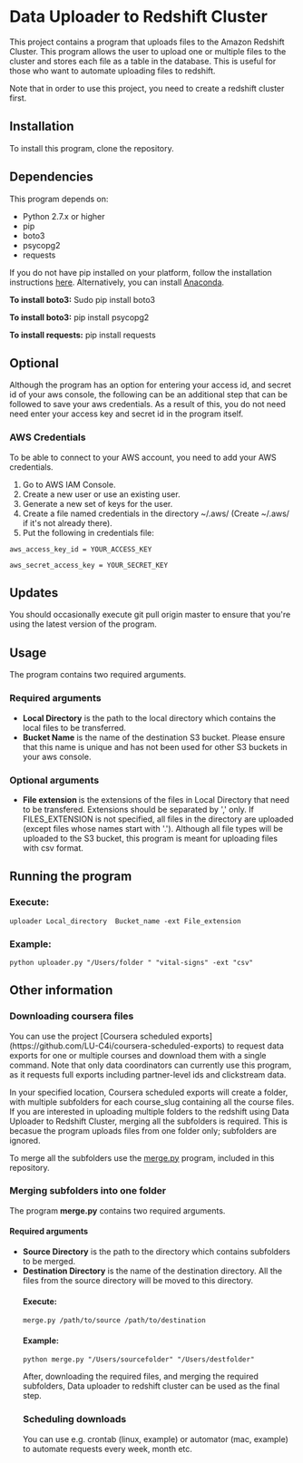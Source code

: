 <h1>Data Uploader to Redshift Cluster</h1>

<p>This project contains a program that uploads files to the Amazon Redshift Cluster. This program allows the user to upload one or multiple files to the cluster and stores each file as a table in the database. This is useful for those who want to automate uploading files to redshift.</p>

Note that in order to use this project, you need to create a redshift cluster first.


<h2> Installation </h2>

To install this program, clone the repository.


<h2> Dependencies </h2>

This program depends on:
<ul>
<li>Python 2.7.x or higher</li>
<li>pip</li>
<li>boto3</li>
<li>psycopg2</li>
<li>requests</li>
</ul>

If you do not have pip installed on your platform, follow the installation instructions [here](https://pip.pypa.io/en/latest/installing.html#install-or-upgrade-pip). Alternatively, you can install [Anaconda](https://www.continuum.io/downloads).

<b>To install boto3:</b>
Sudo pip install boto3

<b>To install boto3:</b>
pip install psycopg2

<b>To install requests:</b>
pip install requests

<h2>Optional</h2>

Although the program has an option for entering your access id, and secret id of your aws console, the following can be an additional step that can be followed to save your aws credentials. As a result of this, you do not need need enter your access key and secret id in the program itself.

<h3>AWS Credentials</h3>

To be able to connect to your AWS account, you need to add your AWS credentials.
1.	Go to AWS IAM Console.
2.	Create a new user or use an existing user.
3.	Generate a new set of keys for the user.
4.	Create a file named credentials in the directory ~/.aws/ (Create ~/.aws/ if it's not already there).
5.	Put the following in credentials file:

```
aws_access_key_id = YOUR_ACCESS_KEY
```

```
aws_secret_access_key = YOUR_SECRET_KEY
```

<h2>Updates</h2>

You should occasionally execute git pull origin master to ensure that you're using the latest version of the program.

<h2>Usage</h2>

The program contains two required arguments.

<h3>Required arguments</h3>
<ul>
<li><b>Local Directory</b> is the path to the local directory which contains the local files to be transferred.</li>
<li><b>Bucket Name</b> is the name of the destination S3 bucket. Please ensure that this name is unique and has not been used for other S3 buckets in your aws console.</li></ul>


<h3>Optional arguments</h3>
<ul>
<li><b>File extension </b> is the extensions of the files in Local Directory that need to be transfered. Extensions should be separated by ',' only. If FILES_EXTENSION is not specified, all files in the directory are uploaded (except files whose names start with '.'). Although all file types will be uploaded to the S3 bucket, this program is meant for uploading files with csv format.</li>
</ul>


<h2>Running the program</h2>

<h3>Execute:</h3>

```
uploader Local_directory  Bucket_name -ext File_extension
```

<h3>Example:</h3>

```
python uploader.py "/Users/folder " "vital-signs" -ext "csv"
```

<h2>Other information</h2>

<h3> Downloading coursera files</h3>

<p>You can use the project [Coursera scheduled exports](https://github.com/LU-C4i/coursera-scheduled-exports) to request data exports for one or multiple courses and download them with a single command. Note that only data coordinators can currently use this program, as it requests full exports including partner-level ids and clickstream data.

In your specified location, Coursera scheduled exports will create a folder, with multiple subfolders for each course_slug containing all the course files. If you are interested in uploading multiple folders to the redshift using Data Uploader to Redshift Cluster, merging all the subfolders is required. This is becasue the program uploads files from one folder only; subfolders are ignored.

To merge all the subfolders use the [merge.py]() program, included in this repository. 

<h3>Merging subfolders into one folder</h3>

<p> The program <b>merge.py</b> contains two required arguments.</p>

<h4>Required arguments</h4>
<ul>
<li><b>Source Directory</b> is the path to the directory which contains subfolders to be merged.</li>
<li><b>Destination Directory</b> is the name of the destination directory. All the files from the source directory will be moved to this directory. </li>

<h4>Execute:</h4>

```
merge.py /path/to/source /path/to/destination
```

<h4>Example:</h4>

```
python merge.py "/Users/sourcefolder" "/Users/destfolder"
```

After, downloading the required files, and merging the required subfolders, Data uploader to redshift cluster can be used as the final step.</p>

<h3>Scheduling downloads</h3>

You can use e.g. crontab (linux, example) or automator (mac, example) to automate requests every week, month etc.

